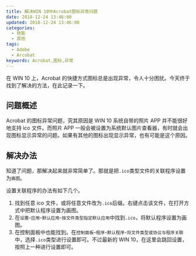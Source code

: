 ```yaml
---
title: 解决WIN 10中Acrobat图标异常问题
date: 2018-12-24 13:46:00
updated: 2018-12-24 13:46:00
categories:
  - 技能
  - 其他
tags:
  - Adobe
  - Arcobat
keywords: Acrobat,图标,异常
---
```


在 WIN 10 上，Acrobat 的快捷方式图标总是出现异常，令人十分困扰。今天终于找到了解决的方法，在此记录一下。

<!--more-->

## 问题概述

Acrobat 的图标异常问题，究其原因是 WIN 10 系统自带的照片 APP 并不能很好地支持 ico 文件。而照片 APP 一般会被设置为系统默认图片查看器，有时就会出现图标显示异常的问题。如果有其他的图标出现显示异常，也有可能是这个原因。

## 解决办法

知道了问题，那解决起来就非常简单了。那就是把`.ico`类型文件的关联程序设置为`画图`。

设置关联程序的办法有如下几个。

1. 找到任意 ico 文件，或将任意文件改为`.ico`后缀。右键点击该文件，在打开方式中把默认程序设置为画图。
2. 在`设置`-`应用`-`默认应用`-`按文件类型指定默认应用`中找到`.ico`，将默认程序设置为画图。
3. 在控制面板中也能找到。在`控制面板`-`程序`-`默认程序`-`将文件类型或协议与程序关联`中，选择`.ico`类型进行设置即可。不过最新的 WIN 10，在这里会跳回设置，按照上一种进行设置即可。
